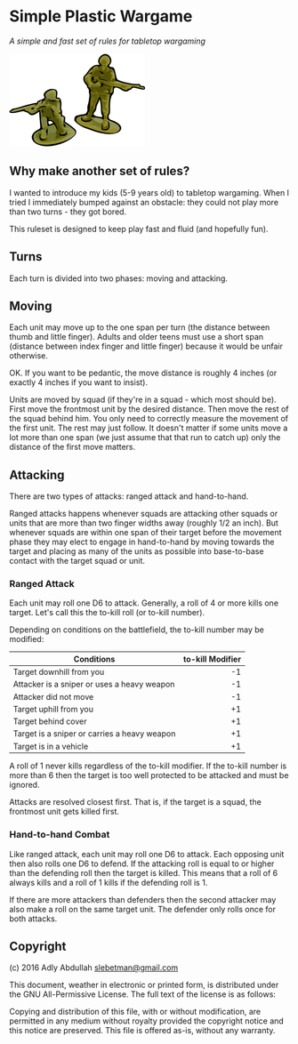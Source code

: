 # Simple Plastic Wargame

*A simple and fast set of rules for tabletop wargaming*

![Logo](./Soldiers.png)

## Why make another set of rules?

I wanted to introduce my kids (5-9 years old) to tabletop wargaming. When I
tried I immediately bumped against an obstacle: they could not play more than
two turns - they got bored.

This ruleset is designed to keep play fast and fluid (and hopefully fun).

## Turns

Each turn is divided into two phases: moving and attacking.

## Moving

Each unit may move up to the one span per turn (the distance between thumb and
little finger). Adults and older teens must use a short span (distance between
index finger and little finger) because it would be unfair otherwise.

OK. If you want to be pedantic, the move distance is roughly 4 inches
(or exactly 4 inches if you want to insist).

Units are moved by squad (if they're in a squad - which most should be).
First move the frontmost unit by the desired distance. Then move the rest of
the squad behind him. You only need to correctly measure the movement of the
first unit. The rest may just follow. It doesn't matter if some units move a
lot more than one span (we just assume that that run to catch up) only the
distance of the first move matters.

## Attacking

There are two types of attacks: ranged attack and hand-to-hand.

Ranged attacks happens whenever squads are attacking other squads or units that
are more than two finger widths away (roughly 1/2 an inch). But whenever squads
are within one span of their target before the movement phase they may elect to
engage in hand-to-hand by moving towards the target and placing as many of the
units as possible into base-to-base contact with the target squad or unit.

### Ranged Attack

Each unit may roll one D6 to attack. Generally, a roll of 4 or more kills one
target. Let's call this the to-kill roll (or to-kill number).

Depending on conditions on the battlefield, the to-kill number may be modified:

| Conditions                                   | to-kill Modifier |
|----------------------------------------------|-----------------:|
| Target downhill from you                     |        -1        |
| Attacker is a sniper or uses a heavy weapon  |        -1        |
| Attacker did not move                        |        -1        |
| Target uphill from you                       |        +1        |
| Target behind cover                          |        +1        |
| Target is a sniper or carries a heavy weapon |        +1        |
| Target is in a vehicle                       |        +1        |

A roll of 1 never kills regardless of the to-kill modifier. If the to-kill number
is more than 6 then the target is too well protected to be attacked and must
be ignored.

Attacks are resolved closest first. That is, if the target is a squad, the
frontmost unit gets killed first.

### Hand-to-hand Combat

Like ranged attack, each unit may roll one D6 to attack. Each opposing unit then
also rolls one D6 to defend. If the attacking roll is equal to or higher than the
defending roll then the target is killed. This means that a roll of 6 always kills
and a roll of 1 kills if the defending roll is 1.

If there are more attackers than defenders then the second attacker may also make
a roll on the same target unit. The defender only rolls once for both attacks.

## Copyright

(c) 2016 Adly Abdullah <slebetman@gmail.com>

This document, weather in electronic or printed form, is distributed under the
GNU All-Permissive License. The full text of the license is as follows:

Copying and distribution of this file, with or without modification, are
permitted in any medium without royalty provided the copyright notice and this
notice are preserved.  This file is offered as-is, without any warranty.
